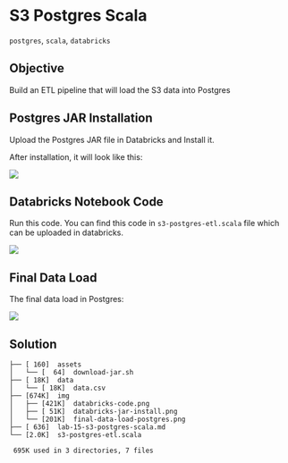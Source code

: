 # S3 Postgres Scala

`postgres`, `scala`, `databricks`

## Objective

Build an ETL pipeline that will load the S3 data into Postgres

## Postgres JAR Installation

Upload the Postgres JAR file in Databricks and Install it. 

After installation, it will look like this:

![](./img/databricks-jar-install.png)

## Databricks Notebook Code

Run this code. You can find this code in `s3-postgres-etl.scala` file which can be uploaded in databricks.

![](./img/databricks-code.png)

## Final Data Load

The final data load in Postgres:

![](./img/final-data-load-postgres.png)

## Solution

```
├── [ 160]  assets
│   └── [  64]  download-jar.sh
├── [ 18K]  data
│   └── [ 18K]  data.csv
├── [674K]  img
│   ├── [421K]  databricks-code.png
│   ├── [ 51K]  databricks-jar-install.png
│   └── [201K]  final-data-load-postgres.png
├── [ 636]  lab-15-s3-postgres-scala.md
└── [2.0K]  s3-postgres-etl.scala

 695K used in 3 directories, 7 files
```